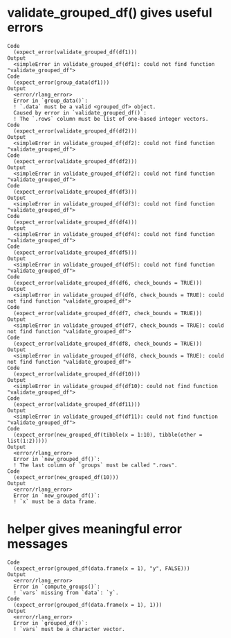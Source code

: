 # validate_grouped_df() gives useful errors

    Code
      (expect_error(validate_grouped_df(df1)))
    Output
      <simpleError in validate_grouped_df(df1): could not find function "validate_grouped_df">
    Code
      (expect_error(group_data(df1)))
    Output
      <error/rlang_error>
      Error in `group_data()`:
      ! `.data` must be a valid <grouped_df> object.
      Caused by error in `validate_grouped_df()`:
      ! The `.rows` column must be list of one-based integer vectors.
    Code
      (expect_error(validate_grouped_df(df2)))
    Output
      <simpleError in validate_grouped_df(df2): could not find function "validate_grouped_df">
    Code
      (expect_error(validate_grouped_df(df2)))
    Output
      <simpleError in validate_grouped_df(df2): could not find function "validate_grouped_df">
    Code
      (expect_error(validate_grouped_df(df3)))
    Output
      <simpleError in validate_grouped_df(df3): could not find function "validate_grouped_df">
    Code
      (expect_error(validate_grouped_df(df4)))
    Output
      <simpleError in validate_grouped_df(df4): could not find function "validate_grouped_df">
    Code
      (expect_error(validate_grouped_df(df5)))
    Output
      <simpleError in validate_grouped_df(df5): could not find function "validate_grouped_df">
    Code
      (expect_error(validate_grouped_df(df6, check_bounds = TRUE)))
    Output
      <simpleError in validate_grouped_df(df6, check_bounds = TRUE): could not find function "validate_grouped_df">
    Code
      (expect_error(validate_grouped_df(df7, check_bounds = TRUE)))
    Output
      <simpleError in validate_grouped_df(df7, check_bounds = TRUE): could not find function "validate_grouped_df">
    Code
      (expect_error(validate_grouped_df(df8, check_bounds = TRUE)))
    Output
      <simpleError in validate_grouped_df(df8, check_bounds = TRUE): could not find function "validate_grouped_df">
    Code
      (expect_error(validate_grouped_df(df10)))
    Output
      <simpleError in validate_grouped_df(df10): could not find function "validate_grouped_df">
    Code
      (expect_error(validate_grouped_df(df11)))
    Output
      <simpleError in validate_grouped_df(df11): could not find function "validate_grouped_df">
    Code
      (expect_error(new_grouped_df(tibble(x = 1:10), tibble(other = list(1:2)))))
    Output
      <error/rlang_error>
      Error in `new_grouped_df()`:
      ! The last column of `groups` must be called ".rows".
    Code
      (expect_error(new_grouped_df(10)))
    Output
      <error/rlang_error>
      Error in `new_grouped_df()`:
      ! `x` must be a data frame.

# helper gives meaningful error messages

    Code
      (expect_error(grouped_df(data.frame(x = 1), "y", FALSE)))
    Output
      <error/rlang_error>
      Error in `compute_groups()`:
      ! `vars` missing from `data`: `y`.
    Code
      (expect_error(grouped_df(data.frame(x = 1), 1)))
    Output
      <error/rlang_error>
      Error in `grouped_df()`:
      ! `vars` must be a character vector.

